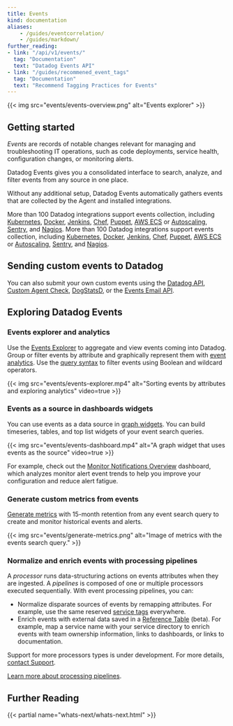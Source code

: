 ```yaml
---
title: Events
kind: documentation
aliases:
    - /guides/eventcorrelation/
    - /guides/markdown/
further_reading:
- link: "/api/v1/events/"
  tag: "Documentation"
  text: "Datadog Events API"
- link: "/guides/recommened_event_tags"
  tag: "Documentation"
  text: "Recommend Tagging Practices for Events"
---
```


{{< img src="events/events-overview.png" alt="Events explorer" >}}

## Getting started

_Events_ are records of notable changes relevant for managing and troubleshooting IT operations, such as code deployments, service health, configuration changes, or monitoring alerts.

Datadog Events gives you a consolidated interface to search, analyze, and filter events from any source in one place.

Without any additional setup, Datadog Events automatically gathers events that are collected by the Agent and installed integrations.

More than 100 Datadog integrations support events collection, including [Kubernetes][1], [Docker][2], [Jenkins][3], [Chef][4], [Puppet][5], [AWS ECS][6] or [Autoscaling][7], [Sentry][8], and [Nagios][9]. 
More than 100 Datadog integrations support events collection, including [Kubernetes][1], [Docker][2], [Jenkins][3], [Chef][4], [Puppet][5], [AWS ECS][6] or [Autoscaling][7], [Sentry][8], and [Nagios][9].

## Sending custom events to Datadog

You can also submit your own custom events using the [Datadog API][10], [Custom Agent Check][11], [DogStatsD][12], or the [Events Email API][13].

## Exploring Datadog Events

### Events explorer and analytics

Use the [Events Explorer][14] to aggregate and view events coming into Datadog. Group or filter events by attribute and graphically represent them with [event analytics][15]. Use the [query syntax][16] to filter events using Boolean and wildcard operators.

{{< img src="events/events-explorer.mp4" alt="Sorting events by attributes and exploring analytics" video=true >}}

### Events as a source in dashboards widgets

You can use events as a data source in [graph widgets][17]. You can build timeseries, tables, and top list widgets of your event search queries.

{{< img src="events/events-dashboard.mp4" alt="A graph widget that uses events as the source" video=true >}}

For example, check out the [Monitor Notifications Overview][18] dashboard, which analyzes monitor alert event trends to help you improve your configuration and reduce alert fatigue.

### Generate custom metrics from events 

[Generate metrics][15] with 15-month retention from any event search query to create and monitor historical events and alerts.

{{< img src="events/generate-metrics.png" alt="Image of metrics with the events search query." >}}

### Normalize and enrich events with processing pipelines

A _processor_ runs data-structuring actions on events attributes when they are ingested. A _pipelines_ is composed of one or multiple processors executed sequentially. With event processing pipelines, you can:

- Normalize disparate sources of events by remapping attributes. For example, use the same reserved [service tags][19] everywhere.
- Enrich events with external data saved in a [Reference Table][20] (beta). For example, map a service name with your service directory to enrich events with team ownership information, links to dashboards, or links to documentation.

Support for more processors types is under development. For more details, [contact Support][21].

[Learn more about processing pipelines][22].

## Further Reading

{{< partial name="whats-next/whats-next.html" >}}


[1]: /agent/kubernetes/#event-collection
[2]: /agent/docker/#events
[3]: /integrations/jenkins/#events
[4]: /integrations/chef/#report-handler
[5]: /integrations/puppet/#events
[6]: /integrations/amazon_ecs/#events
[7]: /integrations/amazon_auto_scaling/#events
[8]: /integrations/sentry/
[9]: /integrations/nagios/#events
[10]: /api/latest/events/#post-an-event
[11]: /events/guides/agent/
[12]: /events/guides/dogstatsd/
[13]: /events/guides/email/
[14]: /events/explorer/
[15]: /events/explorer/#event-analytics
[16]: /logs/explorer/search_syntax/
[17]: /dashboards/widgets/alert_graph/
[18]: https://app.datadoghq.com/dash/integration/30532/monitor-notifications-overview
[19]: /getting_started/tagging/unified_service_tagging/
[20]: /logs/guide/reference-tables/
[21]: /help/
[22]: /logs/log_configuration/processors/
